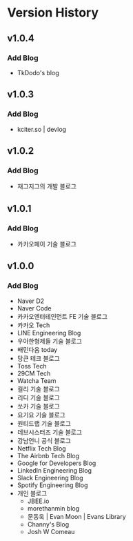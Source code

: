 # Version History

## v1.0.4
### Add Blog
* TkDodo's blog

## v1.0.3
### Add Blog
* kciter.so | devlog

## v1.0.2
### Add Blog
* 재그지그의 개발 블로그

## v1.0.1
### Add Blog
* 카카오페이 기술 블로그

## v1.0.0
### Add Blog
* Naver D2
* Naver Code
* 카카오엔터테인먼트 FE 기술 블로그
* 카카오 Tech
* LINE Engineering Blog
* 우아한형제들 기술 블로그
* 배민다움 today
* 당큰 테크 블로그
* Toss Tech
* 29CM Tech
* Watcha Team
* 컬리 기술 블로그
* 리디 기술 블로그
* 쏘카 기술 블로그
* 요기요 기술 블로그
* 원티드랩 기술 블로그
* 데브시스터즈 기술 블로그
* 강남언니 공식 블로그
* Netflix Tech Blog
* The Airbnb Tech Blog
* Google for Developers Blog
* LinkedIn Engineering Blog
* Slack Engineering Blog
* Spotify Engineering Blog
* 개인 블로그
  * JBEE.io
  * morethanmin blog
  * 문동욱 | Evan Moon | Evans Library
  * Channy's Blog
  * Josh W Comeau